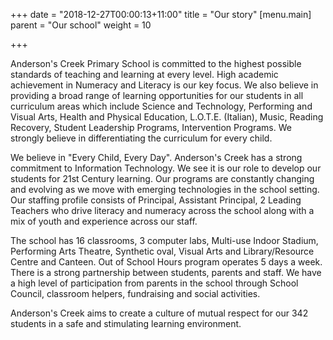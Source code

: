 +++
date = "2018-12-27T00:00:13+11:00"
title = "Our story"
 [menu.main]
   parent = "Our school"
   weight = 10

+++

Anderson's Creek Primary School is committed to the highest possible standards of teaching and learning at every level. High academic achievement in Numeracy and Literacy is our key focus. We also believe in providing a broad range of learning opportunities for our students in all curriculum areas which include Science and Technology, Performing and Visual Arts, Health and Physical Education, L.O.T.E. (Italian), Music, Reading Recovery, Student Leadership Programs, Intervention Programs. We strongly believe in differentiating the curriculum for every child.

We believe in "Every Child, Every Day". Anderson's Creek has a strong commitment to Information Technology. We see it is our role to develop our students for 21st Century learning. Our programs are constantly changing and evolving as we move with emerging technologies in the school setting. Our staffing profile consists of Principal, Assistant Principal, 2 Leading Teachers who drive literacy and numeracy across the school along with a mix of youth and experience across our staff.

The school has 16 classrooms, 3 computer labs, Multi-use Indoor Stadium, Performing Arts Theatre, Synthetic oval, Visual Arts and Library/Resource Centre and Canteen. Out of School Hours program operates 5 days a week. There is a strong partnership between students, parents and staff. We have a high level of participation from parents in the school through School Council, classroom helpers, fundraising and social activities.

Anderson's Creek aims to create a culture of mutual respect for our 342 students in a safe and stimulating learning environment.
